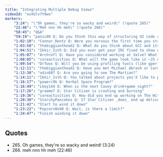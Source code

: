 ```yaml
---
title: "Integrating Multiple Debug Views"
videoId: "ovXGlv7Y9wo"
markers:
    "3:24": "\"Oh games, they're so wacky and weird\" (!quote 265)"
    "22:46": "\"Meh nnn hh meh\" (!quote 266)"
    "58:45": "Q&A"
    "59:19": "panic00 Q: Do you think this way of structuring UI code could be used to build a full application, or is it just useful for debug UIs? What extra things do you think you'd need to add to make it useful for a full app UI?"
    "1:02:10": "Connor_Rentz Q: Were you nervous the first time you streamed Handmade Hero?"
    "1:03:58": "thebiggianthead2 Q: What do you think about GCC and its dbg?"
    "1:04:51": "Ikkir_Isth Q: Did you ever get your IRC fixed to show names again?"
    "1:05:07": "Archrofl Q: Have you considered working at Valve? What is your opinion of them and their structure?"
    "1:08:05": "coreactivities Q: What will the game look like in ~25 episodes?"
    "1:09:54": "DrTwox Q: Will you be using profiling tools (like gperf) to find hot spots in the code, or rely on your own debug system only?"
    "1:12:11": "thebiggianthead2 Q: Have you met Michael Abrash or Carmack in person?"
    "1:13:38": "odin607 Q: Are you going to see The Martian?"
    "1:14:11": "Ikkir_Isth Q: You talked about projects you'd like to program. We are seeing a bunch of space games now after being without decent ones for a while. Are you interested in space games at all?"
    "1:16:17": "powerc9k Q: Kerbal Space Program?"
    "1:16:49": "Lkey144 Q: When is the next Casey drink+game night?"
    "1:17:26": "graeme7 Q: Star Citizen is crashing and burning"
    "1:19:36": "coreactivities Q: How did you end up working on The Witness, and what is it like to get jobs as a 'freelancer'?"
    "1:20:30": "StarchyPancakes Q: If Star Citizen _does_ end up delivering, do you think it has the potential to change the current publisher AAA model or do you think it will be a one-shot regardless of its success?"
    "1:21:42": "Start to wind it down"
    "1:23:22": "Popcorn0x90 Q: Wait, is there a limit?"
    "1:24:47": "Finish winding it down"
---
```


## Quotes

* 265\. Oh games, they're so wacky and weird! (3:24)
* 266\. meh nnn hh meh (22:46)
